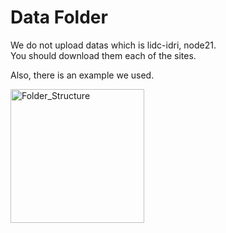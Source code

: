# Data Folder

We do not upload datas which is lidc-idri, node21.  
You should download them each of the sites.
  
Also, there is an example we used.  
  
<img width="214" alt="Folder_Structure" src="https://user-images.githubusercontent.com/83350060/186848904-64514837-ba25-4a14-8aed-6972cc51f0fd.png">
  
<!-- data folder  
├─ cp_opencxr_train  
│  ├─ train_original  
│  ├─ train_01  
│  ├─ train_02  
│  ├─ train_05  
│  ├─ train_1  
│  └─ mask  
│       ├─ train_original  
│       ├─ train_01  
│       ├─ train_02  
│       ├─ train_05  
│       └─ train_1  
├─ cp_opencxr_valid  
│  ├─ valid_original  
│  ├─ valid_01  
│  ├─ valid_02  
│  ├─ valid_05  
│  ├─ valid_1  
│  └─ mask  
│       ├─ valid_original  
│       ├─ valid_01  
│       ├─ valid_02  
│       ├─ valid_05  
│       └─ train_1  
├─ DRR_normwinall_train_20mm  
├─ DRR_png  
├─ DRR_mask  
└─ only_20_original   
   ├─ data_all  
   ├─ mask_all  
   ├─ train  
   ├─ valid  
   └─ test   -->
